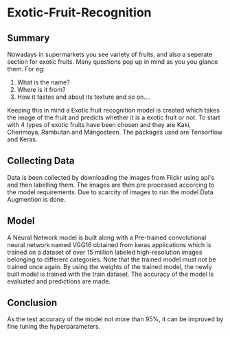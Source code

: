# Exotic-Fruit-Recognition
## Summary
Nowadays in supermarkets you see variety of fruits, and also a seperate section for exotic fruits. Many questions pop up in mind as you you glance them. For eg:
  1. What is the name?
  2. Where is it from?
  3. How it tastes and about its texture and so on....

Keeping this in mind a Exotic fruit recognition model is created which takes the image of the fruit and predicts whether it is a exotic fruit or not. To start with 4 types of exotic fruits have been chosen and they are Kaki, Cherimoya, Rambutan and Mangosteen. The packages used are Tensorflow and Keras.

## Collecting Data
Data is been collected by downloading the images from Flickr using api's and then labelling them. The images are then pre processed accorcing to the model requirements. Due to scarcity of images to run the model Data Augmention is done.

## Model
A Neural Network model is built along with a Pre-trained convolutional neural network named VGG16 obtained from keras applications which is trained on a dataset of over 15 million labeled high-resolution images belonging to different categories. Note that the trained model must not be trained once again. By using the weights of the trained model, the newly built model is trained with the train dataset. The accuracy of the model is evaluated and predictions are made. 

## Conclusion
As the test accuracy of the model not more than 95%, it can be improved by fine tuning the hyperparameters.



